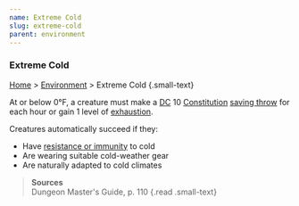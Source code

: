 ```yaml
---
name: Extreme Cold
slug: extreme-cold
parent: environment
---
```

### Extreme Cold
[Home](dm-operations-center) > [Environment](environment-menu) > Extreme Cold {.small-text}

At or below 0°F, a creature must make a [DC](difficulty-class) 10 [Constitution](constitution) [saving throw](saving-throws) for each hour or gain 1 level of [exhaustion](exhaustion).

Creatures automatically succeed if they:
- Have [resistance or immunity](resistance-and-vulnerability) to cold
- Are wearing suitable cold-weather gear
- Are naturally adapted to cold climates

> **Sources** <br/>
> Dungeon Master's Guide, p. 110
{.read .small-text}


